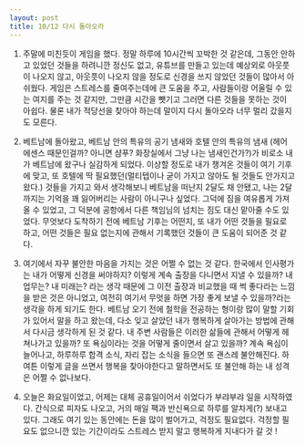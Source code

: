 ```yaml
---
layout: post
title: 10/12 다시 돌아오라
---
```


1. 주말에 미친듯이 게임을 했다. 정말 하루에 10시간씩 꼬박한 것 같은데, 그동안 안하고 있었던 것들을 하려니깐 정신도 없고, 유튜브를 만들고 있는데 예상외로 아웃풋이 나오지 않고, 아웃풋이 나오지 않을 정도로 신경을 쓰지 않았던 것들이 많아서 아쉬웠다. 게임은 스트레스를 줄여주는데에 큰 도움을 주고, 사람들이랑 어울릴 수 있는 여지를 주는 것 같지만, 그만큼 시간을 뺏기고 그러면 다른 것들을 못하는 것이 아쉽다. 물론 내가 적당선을 찾아야 하는데 말이지 다시 돌아오라 너무 멀리 갔을지도 모른다.

2. 베트남에 돌아왔고, 베트남 안의 특유의 공기 냄새와 호텔 안의 특유의 냄새 (헤어 에센스 때문인걸까? 아니면 샴푸? 화장실에서 그냥 나는 냄새인건가?)가 비로소 내가 베트남에 왔구나 실감하게 되었다. 이상할 정도로 내가 챙겨온 것들이 여기 기후에 맞고, 또 호텔에 딱 필요했던(멀티텝이나 굳이 가지고 않아도 될 것들도 안가지고 왔다.) 것들을 가지고 와서 생각해보니 베트남을 떠난지 2달도 채 안됐고, 나는 2달까지는 기억을 꽤 잃어버리는 사람이 아니구나 싶었다. 그덕에 짐을 여유롭게 가져올 수 있었고, 그 덕분에 공항에서 다른 책임님의 넘치는 짐도 대신 맡아줄 수도 있었다. 무엇보다 도착하기 전에 베트남 기후는 어떤지, 또 내가 어떤 것들을 필요로 하고, 어떤 것들은 필요 없는지에 관해서 기록했던 것들이 큰 도움이 되어준 것 같다.

3. 여기에서 자꾸 불안한 마음을 가지는 것은 어쩔 수 없는 것 같다. 한국에서 인사평가는 내가 어떻게 신경을 써야하지? 이렇게 계속 출장을 다니면서 지낼 수 있을까? 내 업무는? 내 미래는? 라는 생각 때문에 그 이전 출장과 비교했을 때 썩 좋다라는 느낌을 받은 것은 아니었고, 여전히 여기서 무엇을 하면 가장 좋게 보낼 수 있을까?라는 생각을 하게 되기도 한다. 베트남 오기 전에 철학을 전공하는 형이랑 많이 말할 기회가 있어서 말을 하고 왔는데, 다소 잊고 살았던 내가 행복하게 살아가는 방법에 관해서 다시금 생각하게 된 것 같다. 내 주변 사람들은 이러한 삶들에 관해서 어떻게 헤쳐나가고 있을까? 또 욕심이라는 것을 어떻게 줄이면서 살고 있을까? 계속 욕심이 늘어나고, 하루하루 합격 소식, 자리 잡는 소식을 들으면 또 괜스레 불안해진다. 하여튼 이렇게 글을 쓰면서 행복을 찾아야한다고 말하면서도 또 불안해 하는 내 성격은 어쩔 수 없나보다.

4. 오늘은 화요일이었고, 어제는 대체 공휴일이어서 쉬었다가 부랴부랴 일을 시작하였다. 간식으로 피자도 나오고, 거의 매일 팩과 반신욕으로 하루를 알차게(?) 보내고 있다. 그래도 여기 있는 동안에는 돈을 많이 벌어가고, 걱정도 필요없다. 걱정할 필요도 없으니깐 있는 기간이라도 스트레스 받지 말고 행복하게 지내다가 갈 것 !